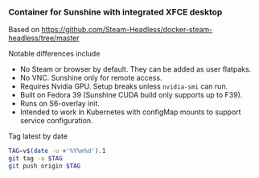 ### Container for Sunshine with integrated XFCE desktop

Based on https://github.com/Steam-Headless/docker-steam-headless/tree/master

Notable differences include

- No Steam or browser by default. They can be added as user flatpaks.
- No VNC. Sunshine only for remote access.
- Requires Nvidia GPU. Setup breaks unless `nvidia-smi` can run.
- Built on Fedora 39 (Sunshine CUDA build only supports up to F39).
- Runs on S6-overlay init.
- Intended to work in Kubernetes with configMap mounts to support service configuration.

Tag latest by date

```bash
TAG=v$(date -u +'%Y%m%d').1
git tag -a $TAG
git push origin $TAG
```
